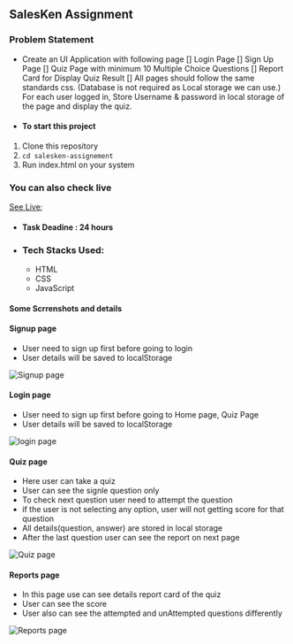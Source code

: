 ## SalesKen Assignment

### Problem Statement
- Create an UI Application with following page
[] Login Page
[] Sign Up Page
[] Quiz Page with minimum 10 Multiple Choice Questions
[] Report Card for Display Quiz Result
[] All pages should follow the same standards css. (Database is not required as Local storage we can use.)
For each user logged in, Store Username & password in local storage of the page and display the quiz.

- #### To start this project
1. Clone this repository
2. ``` cd salesken-assignement ```
3. Run index.html on your system

### You can also check live 
[See Live]("https://superb-shortbread-5f553e.netlify.app/");

- #### Task Deadine : 24 hours

- ### Tech Stacks Used: 
  - HTML
  - CSS
  - JavaScript

#### Some Scrrenshots and details

#### Signup page
- User need to sign up first before going to login
- User details will be saved to localStorage
<img src="https://i.imgur.com/JiVsuV8.png" alt="Signup page">



#### Login page
- User need to sign up first before going to Home page, Quiz Page
- User details will be saved to localStorage
<img src="https://i.imgur.com/wjeSrVu.png" alt="login page">



#### Quiz page
- Here user can take a quiz 
- User can see the signle question only
- To check next question user need to attempt the question
- if the user is not selecting any option, user will not getting score for that question
-  All details(question, answer) are stored in local storage
-  After the last question user can see the report on next page
<img src="https://i.imgur.com/ZwAecHN.png" alt="Quiz page">




#### Reports page
-  In this page use can see details report card of the quiz
- User can see the score
- User also can see the attempted and unAttempted questions differently
<img src="https://i.imgur.com/UBgGNfR.png" alt="Reports page">


